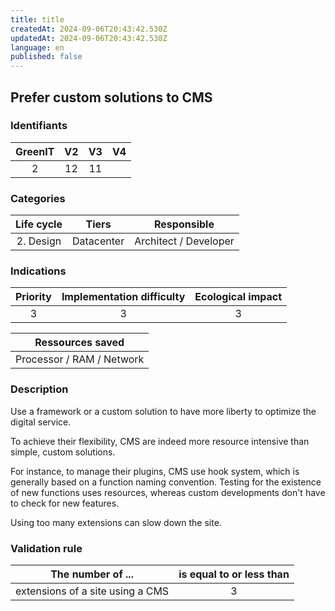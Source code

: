 ```yaml
---
title: title
createdAt: 2024-09-06T20:43:42.530Z
updatedAt: 2024-09-06T20:43:42.530Z
language: en
published: false
---
```

## Prefer custom solutions to CMS

### Identifiants

| GreenIT | V2  | V3  |  V4  |
|:-------:|:---:|:---:|:----:|
|   2     | 12  | 11  |      |

### Categories

| Life cycle |   Tiers    |      Responsible      |
|:----------:|:----------:|:---------------------:|
| 2. Design  | Datacenter | Architect / Developer |

### Indications

| Priority | Implementation difficulty | Ecological impact |
|:--------:|:-------------------------:|:-----------------:|
|    3     |             3             |         3         |

|     Ressources saved      |
|:-------------------------:|
| Processor / RAM / Network |

### Description

Use a framework or a custom solution to have more liberty to optimize the digital service.

To achieve their flexibility, CMS are indeed more resource intensive than simple, custom solutions.

For instance, to manage their plugins, CMS use hook system, which is generally based on a function naming convention. Testing for the existence of new functions uses resources, whereas custom developments don't have to check for new features.

Using too many extensions can slow down the site.

### Validation rule

| The number of ...                |  is equal to or less than  |  
|----------------------------------|:--------------------------:|
| extensions of a site using a CMS |             3              |

